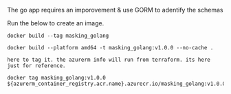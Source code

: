 The go app requires an imporovement & use GORM to adentify the schemas

Run the below to create an image.

```
docker build --tag masking_golang

docker build --platform amd64 -t masking_golang:v1.0.0 --no-cache .

```

```
here to tag it. the azurerm info will run from terraform. its here just for reference.

docker tag masking_golang:v1.0.0 ${azurerm_container_registry.acr.name}.azurecr.io/masking_golang:v1.0.0
```
